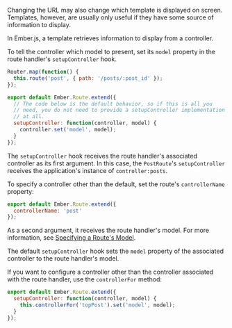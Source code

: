 Changing the URL may also change which template is displayed on
screen. Templates, however, are usually only useful if they have some
source of information to display.

In Ember.js, a template retrieves information to display from a
controller.

To tell the controller which model to present, set its
`model` property in the route handler's `setupController` hook.

```javascript {data-filename=app/router.js}
Router.map(function() {
  this.route('post', { path: '/posts/:post_id' });
});
```

```javascript {data-filename=app/routes/post.js}
export default Ember.Route.extend({
  // The code below is the default behavior, so if this is all you
  // need, you do not need to provide a setupController implementation
  // at all.
  setupController: function(controller, model) {
    controller.set('model', model);
  }
});
```

The `setupController` hook receives the route handler's associated
controller as its first argument. In this case, the `PostRoute`'s
`setupController` receives the application's instance of
`controller:posts`.

To specify a controller other than the default, set the route's
`controllerName` property:

```javascript {data-filename=app/routes/special-post.js}
export default Ember.Route.extend({
  controllerName: 'post'
});
```

As a second argument, it receives the route handler's model. For more
information, see [Specifying a Route's Model][1].

[1]: specifying-a-routes-model
The default `setupController` hook sets the `model` property of the
associated controller to the route handler's model.

If you want to configure a controller other than the controller
associated with the route handler, use the `controllerFor` method:

```javascript {data-filename=app/routes/post.js}
export default Ember.Route.extend({
  setupController: function(controller, model) {
    this.controllerFor('topPost').set('model', model);
  }
});
```

